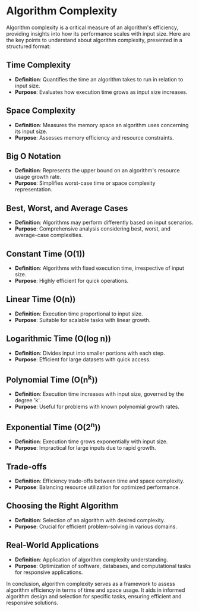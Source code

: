 # Algorithm Complexity

Algorithm complexity is a critical measure of an algorithm's efficiency, providing insights into how its performance scales with input size. Here are the key points to understand about algorithm complexity, presented in a structured format:

## Time Complexity

- **Definition**: Quantifies the time an algorithm takes to run in relation to input size.
- **Purpose**: Evaluates how execution time grows as input size increases.

## Space Complexity

- **Definition**: Measures the memory space an algorithm uses concerning its input size.
- **Purpose**: Assesses memory efficiency and resource constraints.

## Big O Notation

- **Definition**: Represents the upper bound on an algorithm's resource usage growth rate.
- **Purpose**: Simplifies worst-case time or space complexity representation.

## Best, Worst, and Average Cases

- **Definition**: Algorithms may perform differently based on input scenarios.
- **Purpose**: Comprehensive analysis considering best, worst, and average-case complexities.

## Constant Time (O(1))

- **Definition**: Algorithms with fixed execution time, irrespective of input size.
- **Purpose**: Highly efficient for quick operations.

## Linear Time (O(n))

- **Definition**: Execution time proportional to input size.
- **Purpose**: Suitable for scalable tasks with linear growth.

## Logarithmic Time (O(log n))

- **Definition**: Divides input into smaller portions with each step.
- **Purpose**: Efficient for large datasets with quick access.

## Polynomial Time (O(n<sup>k</sup>))

- **Definition**: Execution time increases with input size, governed by the degree 'k'.
- **Purpose**: Useful for problems with known polynomial growth rates.

## Exponential Time (O(2<sup>n</sup>))

- **Definition**: Execution time grows exponentially with input size.
- **Purpose**: Impractical for large inputs due to rapid growth.

## Trade-offs

- **Definition**: Efficiency trade-offs between time and space complexity.
- **Purpose**: Balancing resource utilization for optimized performance.

## Choosing the Right Algorithm

- **Definition**: Selection of an algorithm with desired complexity.
- **Purpose**: Crucial for efficient problem-solving in various domains.

## Real-World Applications

- **Definition**: Application of algorithm complexity understanding.
- **Purpose**: Optimization of software, databases, and computational tasks for responsive applications.

In conclusion, algorithm complexity serves as a framework to assess algorithm efficiency in terms of time and space usage. It aids in informed algorithm design and selection for specific tasks, ensuring efficient and responsive solutions.
